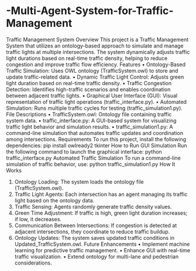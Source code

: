 # -Multi-Agent-System-for-Traffic-Management
Traffic Management System
Overview
This project is a Traffic Management System that utilizes an ontology-based approach to simulate and manage traffic lights at multiple intersections. The system dynamically adjusts traffic light durations based on real-time traffic density, helping to reduce congestion and improve traffic flow efficiency.
Features
•	Ontology-Based Traffic Simulation: Uses OWL ontology (TrafficSystem.owl) to store and update traffic-related data.
•	Dynamic Traffic Light Control: Adjusts green light duration based on real-time traffic density.
•	Traffic Congestion Detection: Identifies high-traffic scenarios and enables coordination between adjacent traffic lights.
•	Graphical User Interface (GUI): Visual representation of traffic light operations (traffic_interface.py).
•	Automated Simulation: Runs multiple traffic cycles for testing (traffic_simulation1.py).
File Descriptions
•	TrafficSystem.owl: Ontology file containing traffic system data.
•	traffic_interface.py: A GUI-based system for visualizing traffic light behavior and simulation results.
•	traffic_simulation1.py: A command-line simulation that automates traffic updates and coordination among intersections.
Requirements
To run this project, install the following dependencies:
pip install owlready2 tkinter
How to Run
GUI Simulation
Run the following command to launch the graphical interface:
python traffic_interface.py
Automated Traffic Simulation
To run a command-line simulation of traffic behavior, use:
python traffic_simulation1.py
How It Works
1.	Ontology Loading: The system loads the ontology file (TrafficSystem.owl).
2.	Traffic Light Agents: Each intersection has an agent managing its traffic light based on the ontology data.
3.	Traffic Sensing: Agents randomly generate traffic density values.
4.	Green Time Adjustment: If traffic is high, green light duration increases; if low, it decreases.
5.	Communication Between Intersections: If congestion is detected at adjacent intersections, they coordinate to reduce traffic buildup.
6.	Ontology Updates: The system saves updated traffic conditions in Updated_TrafficSystem.owl.
Future Enhancements
•	Implement machine learning for predictive traffic management.
•	Enhance GUI with real-time traffic visualization.
•	Extend ontology for multi-lane and pedestrian considerations.


